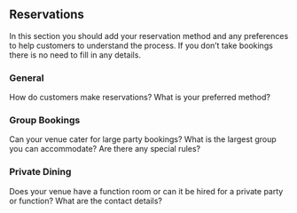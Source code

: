 ## Reservations

In this section you should add your reservation method and any preferences to help customers to understand the process. If you don’t take bookings there is no need to fill in any details.

### General

How do customers make reservations? What is your preferred method?

### Group Bookings

Can your venue cater for large party bookings? What is the largest group you can accommodate? Are there any 
special rules?

### Private Dining

Does your venue have a function room or can it be hired for a private party or function? What are the contact 
details?

 

  
  


